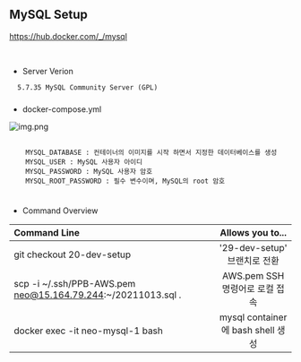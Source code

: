 
## MySQL Setup

<https://hub.docker.com/_/mysql>

<br/>

+ Server Verion
```
  5.7.35 MySQL Community Server (GPL)
```
###

+ docker-compose.yml

![img.png](img.png)


```

    MYSQL_DATABASE : 컨테이너의 이미지를 시작 하면서 지정한 데이터베이스를 생성
    MYSQL_USER : MySQL 사용자 아이디
    MYSQL_PASSWORD : MySQL 사용자 암호
    MYSQL_ROOT_PASSWORD : 필수 변수이며, MySQL의 root 암호
    
```

###

+ Command Overview


| Command Line  | Allows you to... | 
  | :------------ | :-----------: | 
| git checkout 20-dev-setup | '29-dev-setup' 브랜치로 전환   |
| scp -i \~/.ssh/PPB-AWS.pem neo@15.164.79.244:\~/20211013.sql . | AWS.pem SSH 명령어로 로컬 접속 |
| docker exec -it neo-mysql-1 bash | mysql container 에 bash shell 생성 | 


#




